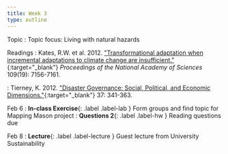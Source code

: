 ```yaml
---
title: Week 3
type: outline
---
```


Topic
: Topic focus: Living with natural hazards

Readings
: Kates, R.W. et al. 2012. ["Transformational adaptation when incremental adaptations to climate change are insufficient."](https://doi.org/10.1073/pnas.1115521109){:target="_blank"} _Proceedings of the National Academy of Sciences_ 109(19): 7156-7161.

: Tierney, K. 2012. ["Disaster Governance: Social, Political, and Economic Dimensions."](https://doi.org/10.1146/annurev-environ-020911-095618){:target="_blank"} 37: 341-363.

Feb 6
: **In-class Exercise**{: .label .label-lab } Form groups and find topic for Mapping Mason project
: **Questions 2**{: .label .label-hw } Reading questions due

Feb 8
: **Lecture**{: .label .label-lecture } Guest lecture from University Sustainability